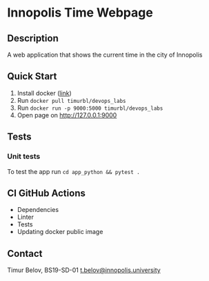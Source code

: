 # Innopolis Time Webpage

## Description

A web application that shows the current time in the city of Innopolis

## Quick Start

1. Install docker ([link](https://docs.docker.com/get-docker/))
2. Run `docker pull timurbl/devops_labs`
3. Run `docker run -p 9000:5000 timurbl/devops_labs`
4. Open page on http://127.0.0.1:9000

## Tests

### Unit tests

To test the app run `cd app_python && pytest .`

## CI GitHub Actions

- Dependencies
- Linter
- Tests
- Updating docker public image

## Contact

Timur Belov, BS19-SD-01
t.belov@innopolis.university
